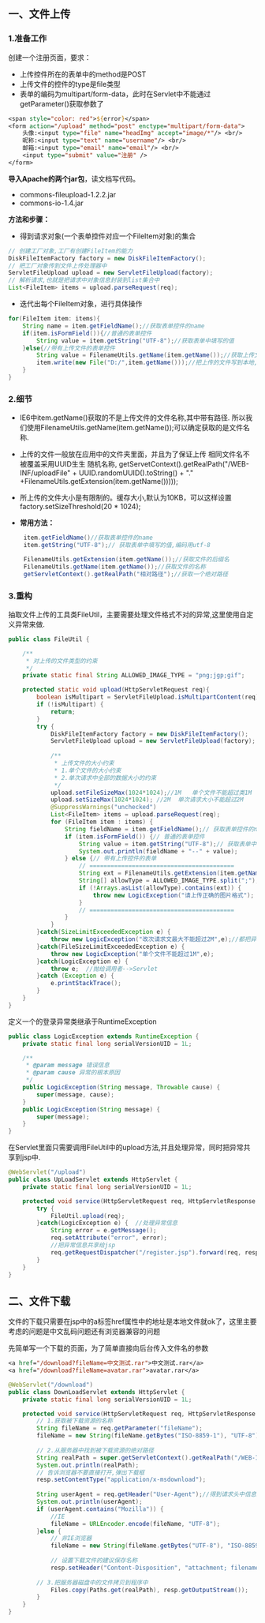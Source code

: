 ## 一、文件上传

### 1.准备工作

创建一个注册页面，要求：

- 上传控件所在的表单中的method是POST
- 上传文件的控件的type是file类型
- 表单的编码为multipart/form-data，此时在Servlet中不能通过getParameter()获取参数了

```jsp
<span style="color: red">${error}</span>
<form action="/upload" method="post" enctype="multipart/form-data">
    头像:<input type="file" name="headImg" accept="image/*"/> <br/>
    昵称:<input type="text" name="username"/> <br/>
    邮箱:<input type="email" name="email"/> <br/>
    <input type="submit" value="注册" />
</form>
```

**导入Apache的两个jar包**，读文档写代码。

- commons-fileupload-1.2.2.jar
- commons-io-1.4.jar

**方法和步骤：**

- 得到请求对象(一个表单控件对应一个FileItem对象)的集合

```java
// 创建工厂对象,工厂有创建FileItem的能力
DiskFileItemFactory factory = new DiskFileItemFactory();
// 把工厂对象传到文件上传处理器中
ServletFileUpload upload = new ServletFileUpload(factory);
// 解析请求,也就是把请求中对象信息封装到list集合中
List<FileItem> items = upload.parseRequest(req);
```

- 迭代出每个FileItem对象，进行具体操作

```java
for(FileItem item: items){
    String name = item.getFieldName();//获取表单控件的name
    if(item.isFormField()){//普通的表单控件
        String value = item.getString("UTF-8");//获取表单中填写的值
    }else{//带有上传文件的表单控件
        String value = FilenameUtils.getName(item.getName());//获取上传文件的文件名称
    	item.write(new File("D:/",item.getName()));//把上传的文件写到本地,拷贝操作
    }
}
```

### 2.细节

- IE6中item.getName()获取的不是上传文件的文件名称,其中带有路径. 所以我们使用FilenameUtils.getName(item.getName());可以确定获取的是文件名称.

- 上传的文件一般放在应用中的文件夹里面，并且为了保证上传 相同文件名不 被覆盖采用UUID生生 随机名称,   getServetContext().getRealPath("/WEB-INF/uploadFile" + UUID.randomUUID().toString() + "."  +FilenameUtils.getExtension(item.getName()))));

- 所上传的文件大小是有限制的。缓存大小,默认为10KB，可以这样设置factory.setSizeThreshold(20 * 1024);

- **常用方法：**

  ```java
   item.getFieldName()//获取表单控件的name
   item.getString("UTF-8");// 获取表单中填写的值,编码用utf-8
  
   FilenameUtils.getExtension(item.getName());//获取文件的后缀名
   FilenameUtils.getName(item.getName());//获取文件的名称
   getServletContext().getRealPath("相对路径");//获取一个绝对路径
  ```

### 3.重构

抽取文件上传的工具类FileUtil，主要需要处理文件格式不对的异常,这里使用自定义异常来做.

```java
public class FileUtil {

	/**
	 * 对上传的文件类型的约束
	 */
	private static final String ALLOWED_IMAGE_TYPE = "png;jgp;gif";

	protected static void upload(HttpServletRequest req){
		boolean isMultipart = ServletFileUpload.isMultipartContent(req);
		if (!isMultipart) {
			return;
		}
		try {
			DiskFileItemFactory factory = new DiskFileItemFactory();
			ServletFileUpload upload = new ServletFileUpload(factory);
			
			/**
			 * 上传文件的大小约束
			 * 1.单个文件的大小约束
			 * 2.单次请求中全部的数据大小的约束
			 */
			upload.setFileSizeMax(1024*1024);//1M   单个文件不能超过类1M
			upload.setSizeMax(1024*1024); //2M  单次请求大小不能超过2M
			@SuppressWarnings("unchecked")
			List<FileItem> items = upload.parseRequest(req);
			for (FileItem item : items) {
				String fieldName = item.getFieldName();// 获取表单控件的name
				if (item.isFormField()) {// 普通的表单控件
					String value = item.getString("UTF-8");// 获取表单中填写的值,编码用utf-8
					System.out.println(fieldName + "--" + value);
				} else {// 带有上传控件的表单
					// =========================================
					String ext = FilenameUtils.getExtension(item.getName());
					String[] allowType = ALLOWED_IMAGE_TYPE.split(";");
					if (!Arrays.asList(allowType).contains(ext)) {
						throw new LogicException("请上传正确的图片格式");   //下面的LogicException 会catch住
					}
					// =========================================
				}
			}
		}catch(SizeLimitExceededException e) {
			throw new LogicException("改次请求文最大不能超过2M",e);//都把异常抛给了调用者也就是UploadServlet
		}catch(FileSizeLimitExceededException e) {
			throw new LogicException("单个文件不能超过1M",e);
		}catch(LogicException e) {
			throw e;  //抛给调用者-->Servlet
		}catch (Exception e) {
			e.printStackTrace();
		}
	}
}
```

定义一个的登录异常类继承于RuntimeException

```java
public class LogicException extends RuntimeException {
	private static final long serialVersionUID = 1L;

	/**
	 * @param message 错误信息
	 * @param cause	异常的根本原因
	 */
	public LogicException(String message, Throwable cause) {
		super(message, cause);
	}
	public LogicException(String message) {
		super(message);
	}
}
```

在Servlet里面只需要调用FileUtil中的upload方法,并且处理异常，同时把异常共享到jsp中.

```java
@WebServlet("/upload")
public class UpLoadServlet extends HttpServlet {
	private static final long serialVersionUID = 1L;

	protected void service(HttpServletRequest req, HttpServletResponse resp) throws ServletException, IOException {
		try {
			FileUtil.upload(req);
		}catch(LogicException e) {  //处理异常信息
			String error = e.getMessage();
			req.setAttribute("error", error);
			//把异常信息共享给jsp
			req.getRequestDispatcher("/register.jsp").forward(req, resp);
		}
	}
}
```

## 二、文件下载

文件的下载只需要在jsp中的a标签href属性中的地址是本地文件就ok了，这里主要考虑的问题是中文乱码问题还有浏览器兼容的问题

先简单写一个下载的页面，为了简单直接向后台传入文件名的参数

```jsp
<a href="/download?fileName=中文测试.rar">中文测试.rar</a>
<a href="/download?fileName=avatar.rar">avatar.rar</a>
```

```java
@WebServlet("/download")
public class DownLoadServlet extends HttpServlet {
	private static final long serialVersionUID = 1L;

	protected void service(HttpServletRequest req, HttpServletResponse resp) throws ServletException, IOException {
		// 1.获取被下载资源的名称
		String fileName = req.getParameter("fileName");
		fileName = new String(fileName.getBytes("ISO-8859-1"), "UTF-8");// GET请求--处理中文乱码
		
		// 2.从服务器中找到被下载资源的绝对路径
		String realPath = super.getServletContext().getRealPath("/WEB-INF/service/" + fileName);
		System.out.println(realPath);
		// 告诉浏览器不要直接打开,弹出下载框
		resp.setContentType("application/x-msdownload");
		
		String userAgent = req.getHeader("User-Agent");//得到请求头中信息来判断哪个浏览器访问
		System.out.println(userAgent);
		if (userAgent.contains("Mozilla")) {
			//IE
			fileName = URLEncoder.encode(fileName, "UTF-8");
		}else {
			// 非IE浏览器
			fileName = new String(fileName.getBytes("UTF-8"), "ISO-8859-1");
			
			// 设置下载文件的建议保存名称
			resp.setHeader("Content-Disposition", "attachment; filename=" + fileName);
			
		// 3.把服务器磁盘中的文件拷贝到程序中
			Files.copy(Paths.get(realPath), resp.getOutputStream());
		}
	}
}
```

